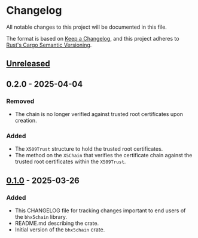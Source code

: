 # Changelog

All notable changes to this project will be documented in this file.

The format is based on [Keep a Changelog](https://keepachangelog.com/en/1.1.0/),
and this project adheres to [Rust's Cargo Semantic
Versioning](https://doc.rust-lang.org/cargo/reference/semver.html).

## [Unreleased]

## 0.2.0 - 2025-04-04

### Removed

- The chain is no longer verified against trusted root certificates upon
  creation.

### Added

- The `X509Trust` structure to hold the trusted root certificates.
- The method on the `X5Chain` that verifies the certificate chain against the
  trusted root certificates within the `X509Trust`.

## [0.1.0] - 2025-03-26

### Added

- This CHANGELOG file for tracking changes important to end users of the
  `bhx5chain` library.
- README.md describing the crate.
- Initial version of the `bhx5chain` crate.

[Unreleased]: <https://github.com/blockhousetech/eudi-rust-core/compare/bhx5chain/v0.1.0...HEAD>
[0.1.0]: <https://github.com/blockhousetech/eudi-rust-core/releases/tag/bhx5chain/v0.1.0>
